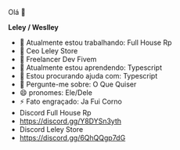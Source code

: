 Olá 👋

**Leley / Weslley** 

- 🔭 Atualmente estou trabalhando: Full House Rp
- 👑 Ceo Leley Store
- 📜 Freelancer Dev Fivem
- 🌱 Atualmente estou aprendendo: Typescript
- 🤔 Estou procurando ajuda com: Typescript
- 💬 Pergunte-me sobre: O Que Quiser
- 😄 pronomes: Ele/Dele
- ⚡ Fato engraçado: Ja Fui Corno
- Discord Full House Rp
- https://discord.gg/Y8DYSn3yth
- Discord Leley Store
- https://discord.gg/6QhQQgp7dG
